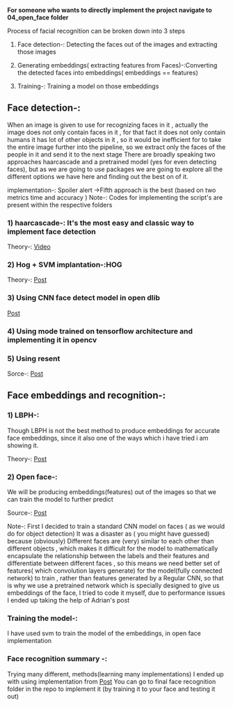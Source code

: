 
**For someone who wants to directly implement the project navigate to 04_open_face folder**

Process of facial recognition can be broken down into 3 steps

1) Face detection-: Detecting the faces out of the images and  extracting those images

2) Generating embeddings( extracting features from Faces)-:Converting the detected faces into embeddings( embeddings == features)

3) Training-: Training a model on those embeddings



## Face detection-:
When an image is given to use for recognizing faces in it , actually the image does not only contain faces in it , for that fact it does not only contain humans it has lot of
other objects in it , so it would be inefficient for to take the entire image further into the pipeline, so we extract only the faces of the people in it and send it to the next stage
There are broadly speaking two approaches haarcascade and a pretrained model (yes for even detecting faces), but as we are going to use packages we are going to explore all the different options
we have here and finding out the best on of it.

implementation-: Spoiler alert ->Fifth approach is the best (based on two metrics time and accuracy )
Note-: Codes for implementing the script's are present within the respective folders

### 1) haarcascade-: It's the most easy and classic way to implement face detection
Theory-: [Video](https://www.youtube.com/watch?v=F5rysk51txQ&t=408s)

### 2) Hog + SVM implantation-:HOG

Theory-: [Post](https://www.learnopencv.com/histogram-of-oriented-gradients/)


### 3) Using CNN face detect model in open dlib
[Post](https://www.pyimagesearch.com/2017/04/03/facial-landmarks-dlib-opencv-python/)

### 4) Using  mode trained on  tensorflow architecture and implementing it in opencv


### 5) Using resent

Sorce-: [Post](https://www.pyimagesearch.com/2018/02/26/face-detection-with-opencv-and-deep-learning/)

## Face embeddings and recognition-:

### 1) LBPH-:
Though LBPH is not the best method to produce embeddings for accurate face embeddings, since it also one of the ways which i have tried i am showing it.

Theory-: [Post](https://www.learnopencv.com/histogram-of-oriented-gradients/)


### 2) Open face-:
 We will be producing embeddings(features) out of the images so that we can train the model to further predict

Source-:
[Post](https://www.pyimagesearch.com/2018/09/24/opencv-face-recognition/)

Note-:
First I decided to train a standard CNN model on faces ( as we would do for object detection) It was a disaster as ( you might have guessed) because (obviously) Different faces are (very) similar to each other  than different objects , which makes it difficult for the model to mathematically encapsulate the relationship between the labels and  their features and differentiate between different faces , so this means we need better set of features( which convolution layers generate) for the model(fully connected network) to train , rather than features generated by a Regular CNN, so that is why we use a pretrained network which is specially designed to give us embeddings of the face,
I tried to code it myself, due to performance issues I ended up taking the help of Adrian's post


### Training the model-:
I have used svm to train the model of the embeddings, in open face implementation

### Face recognition summary -:
Trying many different, methods(learning many implementations) I ended up with using implementation from
[Post](https://www.pyimagesearch.com/2018/09/24/opencv-face-recognition/)
You can go to final face recognition folder in the repo to implement it (by training it to your face and testing it out)


